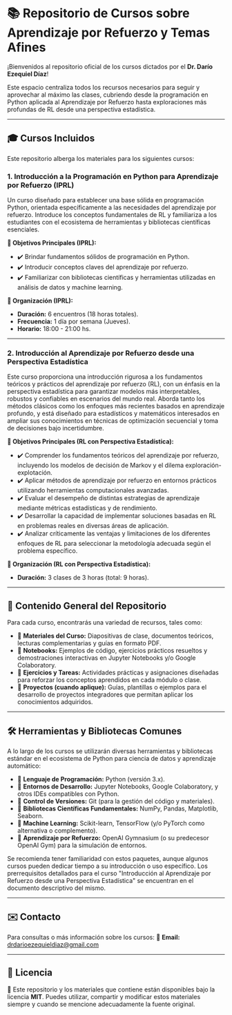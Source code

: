 # 📚 Repositorio de Cursos sobre Aprendizaje por Refuerzo y Temas Afines

¡Bienvenidos al repositorio oficial de los cursos dictados por el **Dr. Darío Ezequiel Díaz**!

Este espacio centraliza todos los recursos necesarios para seguir y aprovechar al máximo las clases, cubriendo desde la programación en Python aplicada al Aprendizaje por Refuerzo hasta exploraciones más profundas de RL desde una perspectiva estadística.

---

## 🎓 Cursos Incluidos

Este repositorio alberga los materiales para los siguientes cursos:

### 1. Introducción a la Programación en Python para Aprendizaje por Refuerzo (IPRL)

Un curso diseñado para establecer una base sólida en programación Python, orientada específicamente a las necesidades del aprendizaje por refuerzo. Introduce los conceptos fundamentales de RL y familiariza a los estudiantes con el ecosistema de herramientas y bibliotecas científicas esenciales.

**🎯 Objetivos Principales (IPRL):**
* ✔️ Brindar fundamentos sólidos de programación en Python.
* ✔️ Introducir conceptos claves del aprendizaje por refuerzo.
* ✔️ Familiarizar con bibliotecas científicas y herramientas utilizadas en análisis de datos y machine learning.

**📅 Organización (IPRL):**
* **Duración:** 6 encuentros (18 horas totales).
* **Frecuencia:** 1 día por semana (Jueves).
* **Horario:** 18:00 - 21:00 hs.

---

### 2. Introducción al Aprendizaje por Refuerzo desde una Perspectiva Estadística

Este curso proporciona una introducción rigurosa a los fundamentos teóricos y prácticos del aprendizaje por refuerzo (RL), con un énfasis en la perspectiva estadística para garantizar modelos más interpretables, robustos y confiables en escenarios del mundo real. Aborda tanto los métodos clásicos como los enfoques más recientes basados en aprendizaje profundo, y está diseñado para estadísticos y matemáticos interesados en ampliar sus conocimientos en técnicas de optimización secuencial y toma de decisiones bajo incertidumbre.

**🎯 Objetivos Principales (RL con Perspectiva Estadística):**
* ✔️ Comprender los fundamentos teóricos del aprendizaje por refuerzo, incluyendo los modelos de decisión de Markov y el dilema exploración-explotación.
* ✔️ Aplicar métodos de aprendizaje por refuerzo en entornos prácticos utilizando herramientas computacionales avanzadas.
* ✔️ Evaluar el desempeño de distintas estrategias de aprendizaje mediante métricas estadísticas y de rendimiento.
* ✔️ Desarrollar la capacidad de implementar soluciones basadas en RL en problemas reales en diversas áreas de aplicación.
* ✔️ Analizar críticamente las ventajas y limitaciones de los diferentes enfoques de RL para seleccionar la metodología adecuada según el problema específico.

**📅 Organización (RL con Perspectiva Estadística):**
* **Duración:** 3 clases de 3 horas (total: 9 horas).

---

## 📂 Contenido General del Repositorio

Para cada curso, encontrarás una variedad de recursos, tales como:

* 📁 **Materiales del Curso:** Diapositivas de clase, documentos teóricos, lecturas complementarias y guías en formato PDF.
* 📒 **Notebooks:** Ejemplos de código, ejercicios prácticos resueltos y demostraciones interactivas en Jupyter Notebooks y/o Google Colaboratory.
* 📝 **Ejercicios y Tareas:** Actividades prácticas y asignaciones diseñadas para reforzar los conceptos aprendidos en cada módulo o clase.
* 🚀 **Proyectos (cuando aplique):** Guías, plantillas o ejemplos para el desarrollo de proyectos integradores que permitan aplicar los conocimientos adquiridos.

---

## 🛠️ Herramientas y Bibliotecas Comunes

A lo largo de los cursos se utilizarán diversas herramientas y bibliotecas estándar en el ecosistema de Python para ciencia de datos y aprendizaje automático:

* 🔹 **Lenguaje de Programación:** Python (versión 3.x).
* 🔹 **Entornos de Desarrollo:** Jupyter Notebooks, Google Colaboratory, y otros IDEs compatibles con Python.
* 🔹 **Control de Versiones:** Git (para la gestión del código y materiales).
* 🔹 **Bibliotecas Científicas Fundamentales:** NumPy, Pandas, Matplotlib, Seaborn.
* 🔹 **Machine Learning:** Scikit-learn, TensorFlow (y/o PyTorch como alternativa o complemento).
* 🔹 **Aprendizaje por Refuerzo:** OpenAI Gymnasium (o su predecesor OpenAI Gym) para la simulación de entornos.

Se recomienda tener familiaridad con estos paquetes, aunque algunos cursos pueden dedicar tiempo a su introducción o uso específico. Los prerrequisitos detallados para el curso "Introducción al Aprendizaje por Refuerzo desde una Perspectiva Estadística" se encuentran en el documento descriptivo del mismo.

---

## ✉️ Contacto

Para consultas o más información sobre los cursos:
📧 **Email:** [drdarioezequieldiaz@gmail.com](mailto:drdarioezequieldiaz@gmail.com)

---

## 📌 Licencia

📜 Este repositorio y los materiales que contiene están disponibles bajo la licencia **MIT**.
Puedes utilizar, compartir y modificar estos materiales siempre y cuando se mencione adecuadamente la fuente original.


